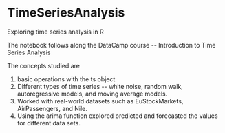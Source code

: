 # TimeSeriesAnalysis

Exploring time series analysis in R

The notebook follows along the DataCamp course -- Introduction to 
Time Series Analysis

The concepts studied are 
1) basic operations with the ts object
2) Different types of time series -- white noise, random walk, autoregressive models, 
and moving average models. 
3) Worked with real-world datasets such as EuStockMarkets, AirPassengers, and Nile. 
4) Using the arima function explored predicted and forecasted the values for
different data sets. 